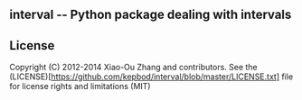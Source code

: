 interval -- Python package dealing with intervals
-------------------------------------------------

License
-------

Copyright (C) 2012-2014 Xiao-Ou Zhang and contributors. See the (LICENSE)[https://github.com/kepbod/interval/blob/master/LICENSE.txt] file for
license rights and limitations (MIT)
